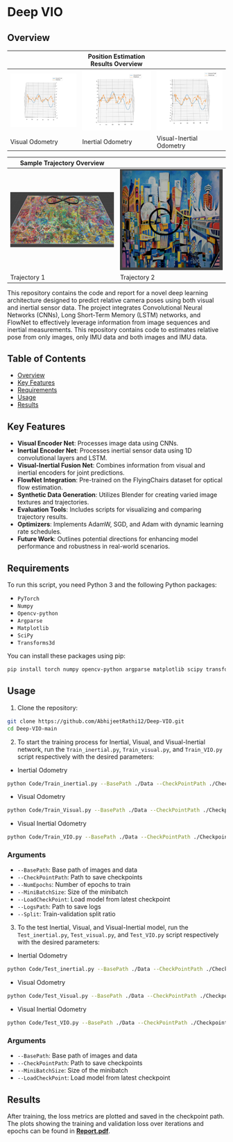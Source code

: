 # Deep VIO

## Overview

|  | **Position Estimation Results Overview** |  |
|----------|----------|----------|
| ![Alt1](Images/VO_pos.jpeg) | ![Alt2](Images/IO_pos.jpeg) | ![Alt2](Images/VIO_pos.jpeg) |
| Visual Odometry  | Inertial Odometry  | Visual-Inertial Odometry  |


| **Sample Trajectory Overview** |  |
|----------|----------|
| ![Alt1](Images/Traj1.jpeg) | ![Alt2](Images/Traj2.jpeg) |
| Trajectory 1  |  Trajectory 2  |

This repository contains the code and report for a novel deep learning architecture designed to predict relative camera poses using both visual and inertial sensor data. The project integrates Convolutional Neural Networks (CNNs), Long Short-Term Memory (LSTM) networks, and FlowNet to effectively leverage information from image sequences and inertial measurements. This repository contains code to estimates relative pose from only images, only IMU data and both images and IMU data.

## Table of Contents

- [Overview](#overview)
- [Key Features](#key-features)
- [Requirements](#requirements)
- [Usage](#usage)
- [Results](#results)
  
## Key Features

- **Visual Encoder Net**: Processes image data using CNNs.
- **Inertial Encoder Net**: Processes inertial sensor data using 1D convolutional layers and LSTM.
- **Visual-Inertial Fusion Net**: Combines information from visual and inertial encoders for joint predictions.
- **FlowNet Integration**: Pre-trained on the FlyingChairs dataset for optical flow estimation.
- **Synthetic Data Generation**: Utilizes Blender for creating varied image textures and trajectories.
- **Evaluation Tools**: Includes scripts for visualizing and comparing trajectory results.
- **Optimizers**: Implements AdamW, SGD, and Adam with dynamic learning rate schedules.
- **Future Work**: Outlines potential directions for enhancing model performance and robustness in real-world scenarios.

## Requirements

To run this script, you need Python 3 and the following Python packages:
- `PyTorch`
- `Numpy`
- `Opencv-python`
- `Argparse`
- `Matplotlib`
- `SciPy`
- `Transforms3d`

You can install these packages using pip:

```bash
pip install torch numpy opencv-python argparse matplotlib scipy transforms3d
```

## Usage
1. Clone the repository:

```bash
git clone https://github.com/AbhijeetRathi12/Deep-VIO.git
cd Deep-VIO-main
```

2. To start the training process for Inertial, Visual, and Visual-Inertial network, run the `Train_inertial.py`, `Train_visual.py`, and `Train_VIO.py` script respectively with the desired parameters:

- Inertial Odometry 
```bash
python Code/Train_inertial.py --BasePath ./Data --CheckPointPath ./Checkpoints_Inertial --NumEpochs 300 --MiniBatchSize 15 --LoadCheckPoint 0 --LogsPath ./Logs_Inertial --Split 0.8
```

- Visual Odometry
```bash
python Code/Train_Visual.py --BasePath ./Data --CheckPointPath ./Checkpoints_Visual --NumEpochs 300 --MiniBatchSize 15 --LoadCheckPoint 0 --LogsPath ./Logs_Visual --Split 0.8
```

- Visual Inertial Odometry
```bash 
python Code/Train_VIO.py --BasePath ./Data --CheckPointPath ./Checkpoints_Visual_Inertial --NumEpochs 300 --MiniBatchSize 15 --LoadCheckPoint 0 --LogsPath ./Logs_Visual_Inertial --Split 0.8
```
### Arguments  

- `--BasePath`: Base path of images and data  
- `--CheckPointPath`: Path to save checkpoints  
- `--NumEpochs`: Number of epochs to train  
- `--MiniBatchSize`: Size of the minibatch  
- `--LoadCheckPoint`: Load model from latest checkpoint  
- `--LogsPath`: Path to save logs  
- `--Split`: Train-validation split ratio  

3. To the test Inertial, Visual, and Visual-Inertial model, run the `Test_inertial.py`, `Test_visual.py`, and `Test_VIO.py` script respectively with the desired parameters:

- Inertial Odometry 
```bash
python Code/Test_inertial.py --BasePath ./Data --CheckPointPath ./Checkpoints_Inertial --MiniBatchSize 15 --LoadCheckPoint 0
```

- Visual Odometry
```bash
python Code/Test_Visual.py --BasePath ./Data --CheckPointPath ./Checkpoints_Visual --MiniBatchSize 15 --LoadCheckPoint 0
```

- Visual Inertial Odometry
```bash 
python Code/Test_VIO.py --BasePath ./Data --CheckPointPath ./Checkpoints_Visual_Inertial --MiniBatchSize 15 --LoadCheckPoint 0
```
### Arguments  

- `--BasePath`: Base path of images and data  
- `--CheckPointPath`: Path to save checkpoints  
- `--MiniBatchSize`: Size of the minibatch  
- `--LoadCheckPoint`: Load model from latest checkpoint  


## Results
After training, the loss metrics are plotted and saved in the checkpoint path. The plots showing the training and validation loss over iterations and epochs can be found in **[Report.pdf](./Report.pdf)**.


